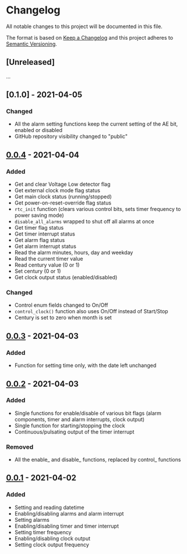 # Changelog

All notable changes to this project will be documented in this file.

The format is based on [Keep a Changelog](http://keepachangelog.com/en/1.0.0/)
and this project adheres to [Semantic Versioning](http://semver.org/spec/v2.0.0.html).

## [Unreleased]

...

## [0.1.0] - 2021-04-05

### Changed
- All the alarm setting functions keep the current setting of the AE bit, enabled or disabled
- GitHub repository visibility changed to "public"

## [0.0.4] - 2021-04-04

### Added
- Get and clear Voltage Low detector flag
- Get external clock mode flag status
- Get main clock status (running/stopped)
- Get power-on-reset-override flag status
- `rtc_init` function (clears various control bits, sets timer frequency to power saving mode)
- `disable_all_alarms` wrapped to shut off all alarms at once
- Get timer flag status
- Get timer interrupt status
- Get alarm flag status
- Get alarm interrupt status
- Read the alarm minutes, hours, day and weekday 
- Read the current timer value
- Read century value (0 or 1)
- Set century (0 or 1)
- Get clock output status (enabled/disabled)

### Changed
- Control enum fields changed to On/Off
- `control_clock()` function also uses On/Off instead of Start/Stop
- Century is set to zero when month is set
  

## [0.0.3] - 2021-04-03

### Added
- Function for setting time only, with the date left unchanged

## [0.0.2] - 2021-04-03

### Added 
- Single functions for enable/disable of various bit flags (alarm components, timer and alarm interrupts, clock output)
- Single function for starting/stopping the clock
- Continuous/pulsating output of the timer interrupt

### Removed
- All the enable_ and disable_ functions, replaced by control_ functions

## [0.0.1] - 2021-04-02

### Added
- Setting and reading datetime
- Enabling/disabling alarms and alarm interrupt
- Setting alarms
- Enabling/disabling timer and timer interrupt
- Setting timer frequency
- Enabling/disabling clock output
- Setting clock output frequency

[0.0.4]: https://github.com/nebelgrau77/pcf8563-rs/releases/tag/v0.0.4
[0.0.3]: https://github.com/nebelgrau77/pcf8563-rs/releases/tag/v0.0.3
[0.0.2]: https://github.com/nebelgrau77/pcf8563-rs/releases/tag/v0.0.2
[0.0.1]: https://github.com/nebelgrau77/pcf8563-rs/releases/tag/v0.0.1